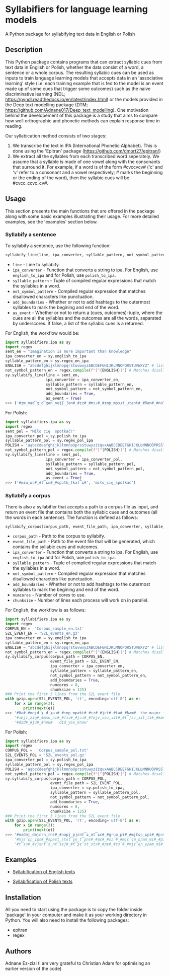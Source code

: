# Syllabifiers for language learning models
A Python package for syllabifying text data in English or Polish

## Description

This Python package contains programs that can extract syllabic cues from text data in English or Polish, whether the data consist of a word, a sentence or a whole corpus. The resulting syllabic cues can be used as inputs to train language learning models that accepts data in an 'associative learning' style (i.e. each training example that is fed to the model is an event made up of some cues that trigger some outcomes) such as the naive discriminative learning (NDL; https://pyndl.readthedocs.io/en/latest/index.html) or the models provided in the Deep text modelling package (DTM; https://github.com/Adnane017/Deep_text_modelling). One motivation behind the developement of this package is a study that aims to compare how well orthographic and phonetic methods can explain response time in reading.   

Our syllabication method consists of two stages: 

1) We transcribe the text in IPA (International Phonetic Alphabet). This is done using the 'Epitran' package (https://github.com/dmort27/epitran/)
2) We extract all the syllables from each transcribed word seperately. We assume that a syllable is made of one vowel along with the consonants that surround it. For example, if a word is of the form #cvccvcv# ('c' and 'v' refer to a consonant and a vowel respectively; # marks the beginning or the ending of the word), then the syllabic cues will be #cvcc_ccvc_cv#.

## Usage

This section presents the main functions that are offered in the package along with some basic examples illustrating their usage. For more detailed examples, see the 'examples' section below. 

### Syllabify a sentence

To syllabify a sentence, use the following function: 

```python
syllabify_line(line, ipa_converter, syllable_pattern, not_symbol_pattern, add_boundaries, as_event)
```

* `line` - Line to syllabify.
* `ipa_converter` - Function that converts a string to ipa. For English, use `english_to_ipa` and for Polish, use `polish_to_ipa`.
* `syllable_pattern` - Tuple of compiled regular expressions that match the syllables in a word.
* `not_symbol_pattern` - Compiled regular expression that matches disallowed characters like punctuation.
* `add_boundaries` - Whether or not to add hashtags to the outermost syllables to mark the begining and end of the word.
* `as_event` - Whether or not to return a (cues, outcomes)-tuple,
        where the cues are all the syllables and the outcomes are all the words, separated by underscores. If false, a list of the syllabic cues is a returned.

For English, the workflow would be: 

```python
import syllabifiers.ipa as sy 
import regex
sent_en = "Imagination is more important than knowledge"
ipa_converter_en = sy.english_to_ipa
syllable_pattern_en = sy.regex_en_ipa 
ENGLISH = "abcdefghijklmnopqrstuvwxyzABCDEFGHIJKLMNOPQRSTUVWXYZ" # list of allowed English characters
not_symbol_pattern_en = regex.compile(f"[^{ENGLISH}]") # Matches disallowed English characters
sy.syllabify_line(line = sent_en, 
                  ipa_converter = ipa_converter_en, 
                  syllable_pattern = syllable_pattern_en, 
                  not_symbol_pattern = not_symbol_pattern_en, 
                  add_boundaries = True, 
                  as_event = True)
>>> ('#ɪm_mæd͡ʒ_d͡ʒən_nejʃ_ʃən#_#ɪz#_#mɔɹ#_#ɪmp_mpɔɹt_ɹtənt#_#ðæn#_#nɑl_ləd͡ʒ#', 'imagination_is_more_important_than_knowledge')
```

For Polish:

```python
import syllabifiers.ipa as sy 
import regex
sent_pol = "Miło cię  spotkać!"
ipa_converter_pol = sy.polish_to_ipa
syllable_pattern_pol = sy.regex_pol_ipa
POLISH = 'aąbcćdeęfghijklłmnńoóprsśtuwyzźżqvxAĄBCĆDEĘFGHIJKLŁMNŃOÓPRSŚTUWYZŹŻQVX' # list of allowed Polish characters
not_symbol_pattern_pol = regex.compile(f"[^{POLISH}]") # Matches disallowed Polish characters
sy.syllabify_line(line = sent_pol, 
                  ipa_converter = ipa_converter_pol, 
                  syllable_pattern = syllable_pattern_pol, 
                  not_symbol_pattern = not_symbol_pattern_pol, 
                  add_boundaries = True, 
                  as_event = True)
>>> ('#miw_wɔ#_#t͡ɕɛ#_#spɔtk_tkat͡ɕ#', 'miło_cię_spotkać')
```

### Syllabify a corpus

There is also a syllabifier that accepts a path to a corpus file as input, and return an event file that contains both the syllabic cues and outcomes (all the words in each sentence). The function is defined as follows:

```python
syllabify_corpus(corpus_path, event_file_path, ipa_converter, syllable_pattern, not_symbol_pattern, add_boundaries, numcores, chunksize)
```

* `corpus_path` - Path to the corpus to syllabify.
* `event_file_path` - Path to the event file that will be generated, which contains the syllabic cues and outcomes.
* `ipa_converter` - Function that converts a string to ipa. For English, use `english_to_ipa` and for Polish, use `polish_to_ipa`.
* `syllable_pattern` - Tuple of compiled regular expressions that match the syllables in a word.
* `not_symbol_pattern` - Compiled regular expression that matches disallowed characters like punctuation.
* `add_boundaries` - Whether or not to add hashtags to the outermost syllables to mark the begining and end of the word.
* `numcores` - Number of cores to use.
* `chunksize` - Number of lines each process will work on in parallel.

For English, the workflow is as follows: 

```python
import syllabifiers.ipa as sy 
import regex
CORPUS_EN =  'Corpus_sample_en.txt' 
S2L_EVENT_EN = 'S2L_events_en.gz' 
ipa_converter_en = sy.english_to_ipa
syllable_pattern_en = sy.regex_en_ipa
ENGLISH = "abcdefghijklmnopqrstuvwxyzABCDEFGHIJKLMNOPQRSTUVWXYZ" # list of allowed English characters
not_symbol_pattern_en = regex.compile(f"[^{ENGLISH}]") # Matches disallowed English characters
sy.syllabify_corpus(corpus_path = CORPUS_EN,
                    event_file_path = S2L_EVENT_EN,
                    ipa_converter = ipa_converter_en,
                    syllable_pattern = syllable_pattern_en,
                    not_symbol_pattern = not_symbol_pattern_en,
                    add_boundaries = True,
                    numcores = 8,
                    chunksize = 125)
### Print the first 3 lines from the S2L event file 
with gzip.open(S2L_EVENTS_POL, 'rt', encoding='utf-8') as e:   
    for x in range(3):
        print(next(e))
>>> '#ðə#_#mejd͡ʒ_d͡ʒəɹ#_#ɪmp_mpækt#_#ɪz#_#jɛt#_#tə#_#kʌm#	the_major_impact_is_yet_to_come'
    '#ɹejz_zɪŋ#_#mʌn_ni#_#fɔɹ#_#jɔɹ#_#fejv_vəɹ_ɹɪt#_#t͡ʃɛɹ_ɹɪt_ti#_#kæn#_#bi#_#fʌn#	raising_money_for_your_favourite_charity_can_be_fun'
    '#dɪd#_#ju#_#now#	did_you_know'
```

For Polish:

```python
import syllabifiers.ipa as sy 
import regex
CORPUS_POL =  'Corpus_sample_pol.txt' 
S2L_EVENTS_POL = 'S2L_events_pol.gz' 
ipa_converter_pol = sy.polish_to_ipa
syllable_pattern_pol = sy.regex_pol_ipa
POLISH = 'aąbcćdeęfghijklłmnńoóprsśtuwyzźżqvxAĄBCĆDEĘFGHIJKLŁMNŃOÓPRSŚTUWYZŹŻQVX' # list of allowed Polish characters
not_symbol_pattern_pol = regex.compile(f"[^{POLISH}]") # Matches disallowed Polish characters
sy.syllabify_corpus(corpus_path = CORPUS_POL,
                    event_file_path = S2L_EVENT_POL,
                    ipa_converter = sy.polish_to_ipa,
                    syllable_pattern = syllable_pattern_pol,
                    not_symbol_pattern = not_symbol_pattern_pol,
                    add_boundaries = True,
                    numcores = 8,
                    chunksize = 125)
### Print the first 3 lines from the S2L event file 
with gzip.open(S2L_EVENTS_POL, 'rt', encoding='utf-8') as e:   
    for x in range(3):
        print(next(e))
>>> '#nadmj_dmjɛrn_rnɛ#_#napj_pjɛnt͡ɕ_nt͡ɕɛ#_#ɡrup_pɨ#_#mjɛ̃ɕɲ_ɕɲi#_#pɔv_vɔd_duj_jɛ#_#ɲɛpr_prav_vidw_dwɔv_vɛ#_#ust_stavj_vjɛɲ_ɲɛ#_#stavj_vjɛ#	nadmierne_napięcie_grupy_mięśni_powoduje_nieprawidłowe_ustawienie_w_stawie'
    '#mjɛ̃ɕɲ_ɕɲɛ#_#spast_stɨt͡ʂn_t͡ʂnɛ#_#ɲɛ#_#sɔ̃#_#mjɛ̃ɕɲ_ɕɲam_mi#_#pɔr_raʐ_ʐɔn_nɨm_mi#_#i#_#mɔɡ_ɡɔ̃#_#ɕɛ#_#kurt͡ʂ_rt͡ʂɨt͡ɕ#	mięśnie_spastyczne_nie_są_mięśniami_porażonymi_i_mogą_się_kurczyć'
    '#t͡sɔ#_#vjɛnt͡s_nt͡sɛj#_#t͡ʂɛ̃st_stɔ#_#ɲɛ#_#sɔ̃#_#mjɛ̃ɕɲ_ɕɲam_mi#_#ɕiln_lnɨm_mi#	co_więcej_często_nie_są_mięśniami_silnymi'
```

## Examples

- [Syllabification of English texts](https://nbviewer.jupyter.org/github/Adnane017/ipa_syllabifiers/blob/master/illustrative_examples/English_syllabification_examples.ipynb)

- [Syllabification of Polish texts](https://nbviewer.jupyter.org/github/Adnane017/ipa_syllabifiers/blob/master/illustrative_examples/Polish_syllabification_examples.ipynb)

## Installation

All you need to start using the package is to copy the folder inside 'package' in your computer and make it as your working directory in Python. You will also need to install the following packages:

- epitran
- regex

## Authors

Adnane Ez-zizi (I am very grateful to Christian Adam for optimising an earlier version of the code)



